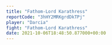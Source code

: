 ```yaml
---
title: "Fathom-Lord Karathress"
reportCode: "3hHY2MRKgrdDkTPj"
player: "Darcia"
fight: "Fathom-Lord Karathress"
date: 2021-10-06T18:48:50.877000+00:00
---
```

